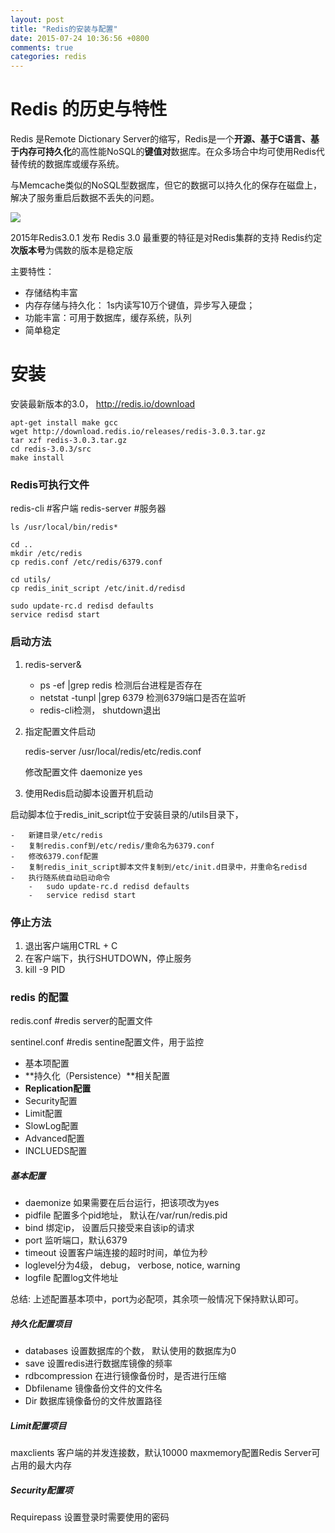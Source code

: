 ```yaml
---
layout: post
title: "Redis的安装与配置"
date: 2015-07-24 10:36:56 +0800
comments: true
categories: redis
---
```


# Redis 的历史与特性

Redis 是Remote Dictionary Server的缩写，Redis是一个**开源、基于C语言、基于内存可持久化**的高性能NoSQL的**键值对**数据库。在众多场合中均可使用Redis代替传统的数据库或缓存系统。

与Memcache类似的NoSQL型数据库，但它的数据可以持久化的保存在磁盘上，解决了服务重启后数据不丢失的问题。

![](http://7xkc1x.com1.z0.glb.clouddn.com/show_redis.jpg)

2015年Redis3.0.1 发布
	Redis 3.0 最重要的特征是对Redis集群的支持
Redis约定**次版本号**为偶数的版本是稳定版

主要特性：

- 存储结构丰富
- 内存存储与持久化： 1s内读写10万个键值，异步写入硬盘；
- 功能丰富：可用于数据库，缓存系统，队列
- 简单稳定

# 安装
安装最新版本的3.0， <http://redis.io/download>

	apt-get install make gcc
	wget http://download.redis.io/releases/redis-3.0.3.tar.gz
	tar xzf redis-3.0.3.tar.gz
	cd redis-3.0.3/src
	make install

### Redis可执行文件
redis-cli  #客户端
redis-server #服务器

	ls /usr/local/bin/redis*

	cd ..
	mkdir /etc/redis
	cp redis.conf /etc/redis/6379.conf

	cd utils/
	cp redis_init_script /etc/init.d/redisd

	sudo update-rc.d redisd defaults
	service redisd start

### 启动方法
1. redis-server&
	- ps -ef |grep redis 检测后台进程是否存在
	- netstat -tunpl |grep 6379  检测6379端口是否在监听
	- redis-cli检测， shutdown退出
2. 指定配置文件启动

	redis-server /usr/local/redis/etc/redis.conf

	修改配置文件 daemonize yes

3. 使用Redis启动脚本设置开机启动

启动脚本位于redis_init_script位于安装目录的/utils目录下，

	-	新建目录/etc/redis
	-	复制redis.conf到/etc/redis/重命名为6379.conf
	-	修改6379.conf配置
	-	复制redis_init_script脚本文件复制到/etc/init.d目录中，并重命名redisd
	-	执行随系统自动启动命令 
		-	sudo update-rc.d redisd defaults
		-	service redisd start

### 停止方法
1. 退出客户端用CTRL + C
2. 在客户端下，执行SHUTDOWN，停止服务
3. kill -9 PID

### redis 的配置

redis.conf #redis server的配置文件

sentinel.conf #redis sentine配置文件，用于监控


- 基本项配置
- **持久化（Persistence）**相关配置
- **Replication配置**
- Security配置
- Limit配置
- SlowLog配置
- Advanced配置
- INCLUEDS配置
##### 基本配置
- daemonize 如果需要在后台运行，把该项改为yes
- pidfile 配置多个pid地址， 默认在/var/run/redis.pid
- bind  绑定ip， 设置后只接受来自该ip的请求
- port 监听端口，默认6379
- timeout 设置客户端连接的超时时间，单位为秒
- loglevel分为4级， debug， verbose, notice, warning
- logfile 配置log文件地址

总结: 上述配置基本项中，port为必配项，其余项一般情况下保持默认即可。

#####  持久化配置项目
- databases 设置数据库的个数， 默认使用的数据库为0
- save 设置redis进行数据库镜像的频率
- rdbcompression 在进行镜像备份时，是否进行压缩
- Dbfilename 镜像备份文件的文件名
- Dir 数据库镜像备份的文件放置路径
##### Limit配置项目
maxclients 客户端的并发连接数，默认10000
maxmemory配置Redis Server可占用的最大内存
##### Security配置项
Requirepass 设置登录时需要使用的密码




